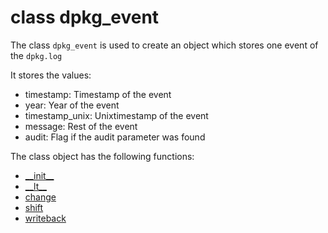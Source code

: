 # class dpkg_event
The class `dpkg_event` is used to create an object which stores one event of the `dpkg.log`

It stores the values:
- timestamp: Timestamp of the event
- year: Year of the event
- timestamp_unix: Unixtimestamp of the event
- message: Rest of the event
- audit: Flag if the audit parameter was found


The class object has the following functions:
- [\_\_init\_\_](./../../alternatives_log/alternatives_event/__init__.md)
- [\_\_lt\_\_](./../../alternatives_log/alternatives_event/__lt__.md)
- [change](./../../alternatives_log/alternatives_event/change.md)
- [shift](./../../alternatives_log/alternatives_event/shift.md)
- [writeback](./../../alternatives_log/alternatives_event/writeback.md)